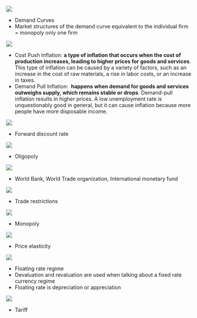 

![](https://i.imgur.com/U7BVpwg.png)
- Demand Curves
- Market structures of the demand curve equivalent to the individual firm = monopoly only one firm



![](https://i.imgur.com/118WUAM.png)
- Cost Push Inflation: **a type of inflation that occurs when the cost of production increases, leading to higher prices for goods and services**. This type of inflation can be caused by a variety of factors, such as an increase in the cost of raw materials, a rise in labor costs, or an increase in taxes.
- Demand Pull Inflation:  **happens when demand for goods and services outweighs supply, which remains stable or drops**. Demand-pull inflation results in higher prices. A low unemployment rate is unquestionably good in general, but it can cause inflation because more people have more disposable income.


![](https://i.imgur.com/I9UnTMr.png)
- Forward discount rate


![](https://i.imgur.com/xoHcWEY.png)
- Oligopoly


![](https://i.imgur.com/nKysNQ2.png)
- World Bank, World Trade organization, International monetary fund


![](https://i.imgur.com/taR8YGi.png)
- Trade restrictions


![](https://i.imgur.com/gFxa8Lr.png)
- Monopoly


![](https://i.imgur.com/tMcT8Pp.png)
- Price elasticity


![](https://i.imgur.com/SGJEBbV.png)
- Floating rate regime
- Devaluation and revaluation are used when talking about a fixed rate currency regime
- Floating rate is depreciation or appreciation



![](https://i.imgur.com/MxoJ8m1.png)
- Tariff